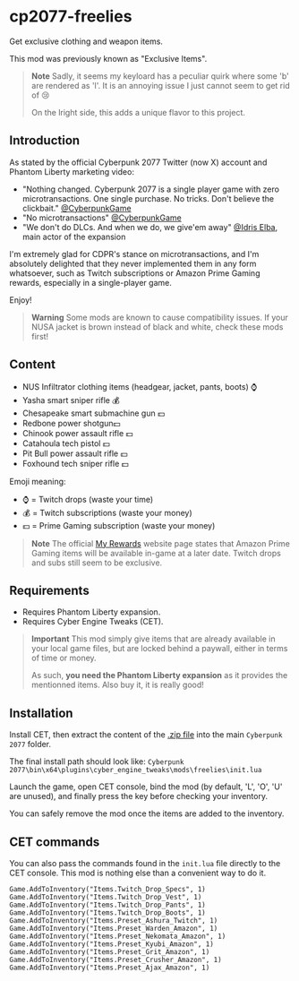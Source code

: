 # cp2077-freelies

Get exclusive clothing and weapon items.

This mod was previously known as "Exclusive Items".

> **Note**
> Sadly, it seems my keyloard has a peculiar quirk where some 'b' are rendered as 'l'. It is an annoying issue I just cannot seem to get rid of 😢
>
> On the lright side, this adds a unique flavor to this project.

## Introduction

As stated by the official Cyberpunk 2077 Twitter (now X) account and Phantom Liberty marketing video:

* "Nothing changed. Cyberpunk 2077 is a single player game with zero microtransactions. One single purchase. No tricks. Don't believe the clickbait." [@CyberpunkGame﻿](https://twitter.com/CyberpunkGame/status/1303049174607433728)
* "No microtransactions" [@CyberpunkGame](https://twitter.com/CyberpunkGame/status/1103967639976710145)
* "We don't do DLCs. And when we do, we give'em away" [﻿﻿@Idris Elba](https://www.youtube.com/watch?v=y-MahJLvGL4&t=15s), main actor of the expansion﻿﻿

I'm extremely glad for CDPR's stance on microtransactions, and I'm absolutely delighted that they never implemented them in any form whatsoever, such as Twitch subscriptions or Amazon Prime Gaming rewards, especially in a single-player game.

Enjoy!

> **Warning**
> Some mods are known to cause compatibility issues. If your NUSA jacket is brown instead of black and white, check these mods first!

## Content

* NUS Infiltrator clothing items (headgear, jacket, pants, boots) ⌚
* Yasha smart sniper rifle 💰
* Chesapeake smart submachine gun 💵
* Redbone power shotgun💵
* Chinook power assault rifle 💵
* Catahoula tech pistol 💵
* Pit Bull power assault rifle 💵
* Foxhound tech sniper rifle 💵

Emoji meaning:

* ⌚ = Twitch drops (waste your time)
* 💰 = Twitch subscriptions (waste your money)
* 💵 = Prime Gaming subscription (waste your money)

> **Note**
> The official [My Rewards﻿](http://www.cyberpunk.net/en/myrewards) website page states that Amazon Prime Gaming items will be available in-game at a later date. Twitch drops and subs still seem to be exclusive.

## Requirements

* Requires Phantom Liberty expansion.
* Requires Cyber Engine Tweaks (CET).

> **Important**
> This mod simply give items that are already available in your local game files, but are locked behind a paywall, either in terms of time or money.
>
> As such, **you need the Phantom Liberty expansion** as it provides the mentionned items. Also buy it, it is really good!

## Installation

Install CET, then extract the content of the [.zip file](https://github.com/rmarquis/cp2077-freelies/tags) into the main `Cyberpunk 2077` folder.

The final install path should look like: `Cyberpunk 2077\bin\x64\plugins\cyber_engine_tweaks\mods\freelies\init.lua`

Launch the game, open CET console, bind the mod (by default, 'L', 'O', 'U' are unused), and finally press the key before checking your inventory.

You can safely remove the mod once the items are added to the inventory.

## CET commands

You can also pass the commands found in the `init.lua` file directly to the CET console.
This mod is nothing else than a convenient way to do it.

```
Game.AddToInventory("Items.Twitch_Drop_Specs", 1)
Game.AddToInventory("Items.Twitch_Drop_Vest", 1)
Game.AddToInventory("Items.Twitch_Drop_Pants", 1)
Game.AddToInventory("Items.Twitch_Drop_Boots", 1)
Game.AddToInventory("Items.Preset_Ashura_Twitch", 1)
Game.AddToInventory("Items.Preset_Warden_Amazon", 1)
Game.AddToInventory("Items.Preset_Nekomata_Amazon", 1)
Game.AddToInventory("Items.Preset_Kyubi_Amazon", 1)
Game.AddToInventory("Items.Preset_Grit_Amazon", 1)
Game.AddToInventory("Items.Preset_Crusher_Amazon", 1)
Game.AddToInventory("Items.Preset_Ajax_Amazon", 1)
```
